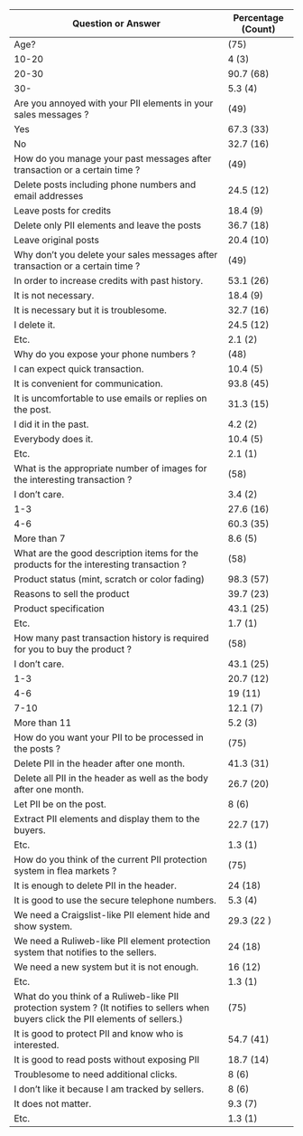 | Question or Answer                                                                                                                  | Percentage (Count) |
|-------------------------------------------------------------------------------------------------------------------------------------|--------------------|
| Age?                                                                                                                                | (75)               |
| 10-20                                                                                                                               | 4 (3)              |
| 20-30                                                                                                                               | 90.7 (68)          |
| 30-                                                                                                                                 | 5.3 (4)            |
| Are you annoyed with your PII elements in your sales messages ?                                                                     | (49)               |
| Yes                                                                                                                                 | 67.3 (33)          |
| No                                                                                                                                  | 32.7 (16)          |
| How do you manage your past messages after transaction or a certain time ?                                                          | (49)               |
| Delete posts including phone numbers and email addresses                                                                            | 24.5 (12)          |
| Leave posts for credits                                                                                                             | 18.4 (9)           |
| Delete only PII elements and leave the posts                                                                                        | 36.7 (18)          |
| Leave original posts                                                                                                                | 20.4 (10)          |
| Why don’t you delete your sales messages after transaction or a certain time ?                                                      | (49)               |
| In order to increase credits with past history.                                                                                     | 53.1 (26)          |
| It is not necessary.                                                                                                                | 18.4 (9)           |
| It is necessary but it is troublesome.                                                                                              | 32.7 (16)          |
| I delete it.                                                                                                                        | 24.5 (12)          |
| Etc.                                                                                                                                | 2.1 (2)            |
| Why do you expose your phone numbers ?                                                                                              | (48)               |
| I can expect quick transaction.                                                                                                     | 10.4 (5)           |
| It is convenient for communication.                                                                                                 | 93.8 (45)          |
| It is uncomfortable to use emails or replies on the post.                                                                           | 31.3 (15)          |
| I did it in the past.                                                                                                               | 4.2 (2)            |
| Everybody does it.                                                                                                                  | 10.4 (5)           |
| Etc.                                                                                                                                | 2.1 (1)            |
| What is the appropriate number of images for the interesting transaction ?                                                          | (58)               |
| I don’t care.                                                                                                                       | 3.4 (2)            |
| 1-3                                                                                                                                 | 27.6 (16)          |
| 4-6                                                                                                                                 | 60.3 (35)          |
| More than 7                                                                                                                         | 8.6 (5)            |
| What are the good description items for the products for the interesting transaction ?                                              | (58)               |
| Product status (mint, scratch or color fading)                                                                                      | 98.3 (57)          |
| Reasons to sell the product                                                                                                         | 39.7 (23)          |
| Product specification                                                                                                               | 43.1 (25)          |
| Etc.                                                                                                                                | 1.7 (1)            |
| How many past transaction history is required for you to buy the product ?                                                          | (58)               |
| I don’t care.                                                                                                                       | 43.1 (25)          |
| 1-3                                                                                                                                 | 20.7 (12)          |
| 4-6                                                                                                                                 | 19 (11)            |
| 7-10                                                                                                                                | 12.1 (7)           |
| More than 11                                                                                                                        | 5.2 (3)            |
| How do you want your PII to be processed in the posts ?                                                                             | (75)               |
| Delete PII in the header after one month.                                                                                           | 41.3 (31)          |
| Delete all PII in the header as well as the body after one month.                                                                   | 26.7 (20)          |
| Let PII be on the post.                                                                                                             | 8 (6)              |
| Extract PII elements and display them to the buyers.                                                                                | 22.7 (17)          |
| Etc.                                                                                                                                | 1.3 (1)            |
| How do you think of the current PII protection system in flea markets ?                                                             | (75)               |
| It is enough to delete PII in the header.                                                                                           | 24 (18)            |
| It is good to use the secure telephone numbers.                                                                                     | 5.3 (4)            |
| We need a Craigslist-like PII element hide and show system.                                                                         | 29.3 (22 )         |
| We need a Ruliweb-like PII element protection system that notifies to the sellers.                                                  | 24 (18)            |
| We need a new system but it is not enough.                                                                                          | 16 (12)            |
| Etc.                                                                                                                                | 1.3 (1)            |
| What do you think of a Ruliweb-like PII protection system ? (It notifies to sellers when buyers click the PII elements of sellers.) | (75)               |
| It is good to protect PII and know who is interested.                                                                               | 54.7 (41)          |
| It is good to read posts without exposing PII                                                                                       | 18.7 (14)          |
| Troublesome to need additional clicks.                                                                                              | 8 (6)              |
| I don’t like it because I am tracked by sellers.                                                                                    | 8 (6)              |
| It does not matter.                                                                                                                 | 9.3 (7)            |
| Etc.                                                                                                                                | 1.3 (1)            |
